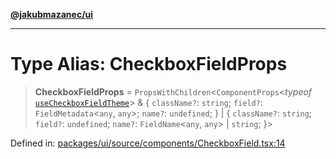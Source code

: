 [**@jakubmazanec/ui**](../README.md)

---

# Type Alias: CheckboxFieldProps

> **CheckboxFieldProps** = `PropsWithChildren`\<`ComponentProps`\<_typeof_
> [`useCheckboxFieldTheme`](../variables/useCheckboxFieldTheme.md)\> & \{ `className?`: `string`;
> `field?`: `FieldMetadata`\<`any`, `any`\>; `name?`: `undefined`; \} \| \{ `className?`: `string`;
> `field?`: `undefined`; `name?`: `FieldName`\<`any`, `any`\> \| `string`; \}\>

Defined in:
[packages/ui/source/components/CheckboxField.tsx:14](https://github.com/jakubmazanec/tools/blob/c36a857a499e2c0c4f38fc4405cb987b357adf10/packages/ui/source/components/CheckboxField.tsx#L14)

